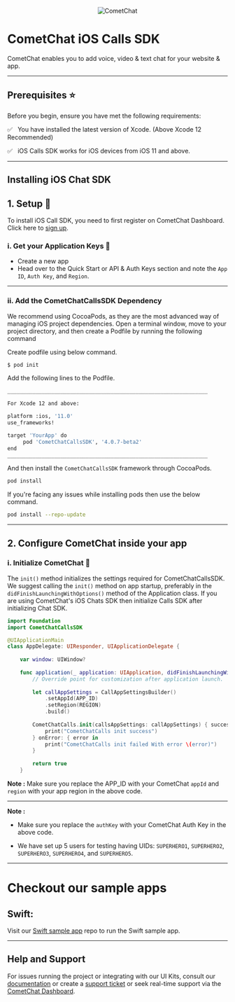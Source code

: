 <p align="center">
  <img alt="CometChat" src="https://assets.cometchat.io/website/images/logos/banner.png">
</p>


# CometChat iOS Calls SDK

CometChat enables you to add voice, video & text chat for your website & app.
___

## Prerequisites :star:

Before you begin, ensure you have met the following requirements:

✅ &nbsp; You have installed the latest version of Xcode. (Above Xcode 12 Recommended)

✅ &nbsp; iOS Calls SDK works for iOS devices from iOS 11 and above.

___

## Installing iOS Chat SDK 

## 1. Setup  :wrench:

To install iOS Call SDK, you need to first register on CometChat Dashboard. Click here to [sign up](https://app.cometchat.com/login).

### i. Get your Application Keys :key:

* Create a new app
* Head over to the Quick Start or API & Auth Keys section and note the `App ID`, `Auth Key`,  and  `Region`.
---

### ii. Add the CometChatCallsSDK Dependency


We recommend using CocoaPods, as they are the most advanced way of managing iOS project dependencies. Open a terminal window, move to your project directory, and then create a Podfile by running the following command


Create podfile using below command.

```bash
$ pod init
```
Add the following lines to the Podfile.

```bash
________________________________________________________________

For Xcode 12 and above:

platform :ios, '11.0'
use_frameworks!

target 'YourApp' do
     pod 'CometChatCallsSDK', '4.0.7-beta2'
end
________________________________________________________________


```
And then install the `CometChatCallsSDK` framework through CocoaPods.

```bash
pod install
```

If you're facing any issues while installing pods then use the below command. 


```bash
pod install --repo-update
```

___

## 2. Configure CometChat inside your app

### i. Initialize CometChat :star2:

The `init()` method initializes the settings required for CometChatCallsSDK. We suggest calling the `init()` method on app startup, preferably in the `didFinishLaunchingWithOptions()` method of the Application class. If you are using CometChat's iOS Chats SDK then initialize Calls SDK after initializing Chat SDK. 

```swift
import Foundation
import CometChatCallsSDK

@UIApplicationMain
class AppDelegate: UIResponder, UIApplicationDelegate {
    
    var window: UIWindow?
    
    func application(_ application: UIApplication, didFinishLaunchingWithOptions launchOptions: [UIApplication.LaunchOptionsKey: Any]?) -> Bool {
        // Override point for customization after application launch.
        
        let callAppSettings = CallAppSettingsBuilder()
            .setAppId(APP_ID)
            .setRegion(REGION)
            .build()
        
        CometChatCalls.init(callsAppSettings: callAppSettings) { success in
            print("CometChatCalls init success")
        } onError: { error in
            print("CometChatCalls init failed With error \(error)")
        }
        
        return true
    }
```
**Note :**
Make sure you replace the APP_ID with your CometChat `appId` and `region` with your app region in the above code.

___

**Note :** </br>
* Make sure you replace the `authKey` with your CometChat Auth Key in the above code.

* We have set up 5 users for testing having UIDs: `SUPERHERO1`, `SUPERHERO2`, `SUPERHERO3`, `SUPERHERO4`, and `SUPERHERO5`.

---

# Checkout our sample apps

## Swift: 
Visit our [Swift sample app](https://github.com/cometchat/cometchat-sample-app-ios) repo to run the Swift sample app.

---


## Help and Support
For issues running the project or integrating with our UI Kits, consult our [documentation](https://www.cometchat.com/docs/react-uikit/integration) or create a [support ticket](https://help.cometchat.com/hc/en-us) or seek real-time support via the [CometChat Dashboard](https://app.cometchat.com/).
